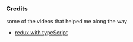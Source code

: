 ### Credits

some of the videos that helped me along the way

-   [redux with typeScript](https://www.youtube.com/watch?v=udr2rx_B99w)
